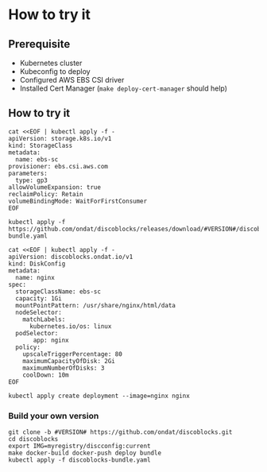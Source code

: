 # How to try it

## Prerequisite
 * Kubernetes cluster
 * Kubeconfig to deploy
 * Configured AWS EBS CSI driver
 * Installed Cert Manager (`make deploy-cert-manager` should help)

## How to try it
```console
cat <<EOF | kubectl apply -f -
apiVersion: storage.k8s.io/v1
kind: StorageClass
metadata:
  name: ebs-sc
provisioner: ebs.csi.aws.com
parameters:
  type: gp3
allowVolumeExpansion: true
reclaimPolicy: Retain
volumeBindingMode: WaitForFirstConsumer
EOF

kubectl apply -f https://github.com/ondat/discoblocks/releases/download/#VERSION#/discoblocks-bundle.yaml

cat <<EOF | kubectl apply -f -
apiVersion: discoblocks.ondat.io/v1
kind: DiskConfig
metadata:
  name: nginx
spec:
  storageClassName: ebs-sc
  capacity: 1Gi
  mountPointPattern: /usr/share/nginx/html/data
  nodeSelector:
    matchLabels:
      kubernetes.io/os: linux 
  podSelector:
       app: nginx
  policy:
    upscaleTriggerPercentage: 80
    maximumCapacityOfDisk: 2Gi
    maximumNumberOfDisks: 3
    coolDown: 10m
EOF

kubectl apply create deployment --image=nginx nginx
```

### Build your own version
``` console
git clone -b #VERSION# https://github.com/ondat/discoblocks.git
cd discoblocks
export IMG=myregistry/discconfig:current
make docker-build docker-push deploy bundle
kubectl apply -f discoblocks-bundle.yaml
```